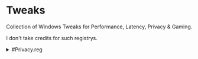 # Tweaks
Collection of Windows Tweaks for Performance, Latency, Privacy & Gaming.


I don't take credits for such registrys. 

<details>
<summary>#Privacy.reg</summary>
<br>

Windows Registry Editor Version 5.00  

### ;Disable apps access - Appointments

[HKEY_CURRENT_USER\SOFTWARE\Microsoft\Windows\CurrentVersion\CapabilityAccessManager\ConsentStore\appointments]
"Value"="Deny"

[HKEY_CURRENT_USER\Software\Classes\Software\Microsoft\Windows\CurrentVersion\CapabilityAccessManager\ConsentStore\appointments]
"Value"="Deny"

[HKEY_LOCAL_MACHINE\SOFTWARE\Microsoft\Windows\CurrentVersion\CapabilityAccessManager\ConsentStore\appointments]
"Value"="Deny"
  
### ;Disable apps access - Call History

[HKEY_CURRENT_USER\Software\Classes\Software\Microsoft\Windows\CurrentVersion\CapabilityAccessManager\ConsentStore\phoneCallHistory]
"Value"="Deny"

[HKEY_CURRENT_USER\Software\Microsoft\Windows\CurrentVersion\CapabilityAccessManager\ConsentStore\phoneCallHistory]
"Value"="Deny"

[HKEY_LOCAL_MACHINE\SOFTWARE\Microsoft\Windows\CurrentVersion\CapabilityAccessManager\ConsentStore\phoneCallHistory]
"Value"="Deny"
  
### ;Disable apps access - Camera

[HKEY_CURRENT_USER\Software\Microsoft\Windows\CurrentVersion\CapabilityAccessManager\ConsentStore\webcam]
"Value"="Deny"

[HKEY_CURRENT_USER\Software\Classes\Software\Microsoft\Windows\CurrentVersion\CapabilityAccessManager\ConsentStore\webcam]
"Value"="Deny"

[HKEY_LOCAL_MACHINE\SOFTWARE\Microsoft\Windows\CurrentVersion\CapabilityAccessManager\ConsentStore\webcam]
"Value"="Deny"


### ;Disable apps access - Contacts 

[HKEY_CURRENT_USER\Software\Classes\Software\Microsoft\Windows\CurrentVersion\CapabilityAccessManager\ConsentStore\contacts]
"Value"="Deny"

[HKEY_CURRENT_USER\SOFTWARE\Microsoft\Windows\CurrentVersion\CapabilityAccessManager\ConsentStore\contacts]
"Value"="Deny"

[HKEY_LOCAL_MACHINE\SOFTWARE\Microsoft\Windows\CurrentVersion\CapabilityAccessManager\ConsentStore\contacts]
"Value"="Deny"

### ;Disable apps access - Diagnostic Information

[HKEY_CURRENT_USER\Software\Microsoft\Windows\CurrentVersion\CapabilityAccessManager\ConsentStore\appDiagnostics]
"Value"="Deny"

[HKEY_CURRENT_USER\Software\Classes\Software\Microsoft\Windows\CurrentVersion\CapabilityAccessManager\ConsentStore\appDiagnostics]
"Value"="Deny"

[HKEY_LOCAL_MACHINE\SOFTWARE\Microsoft\Windows\CurrentVersion\CapabilityAccessManager\ConsentStore\appDiagnostics]
"Value"="Deny"
    
### ;Disable apps access - Documents Library

[HKEY_CURRENT_USER\Software\Microsoft\Windows\CurrentVersion\CapabilityAccessManager\ConsentStore\documentsLibrary]
"Value"="Deny"

[HKEY_CURRENT_USER\Software\Classes\Software\Microsoft\Windows\CurrentVersion\CapabilityAccessManager\ConsentStore\documentsLibrary]
"Value"="Deny"

[HKEY_LOCAL_MACHINE\SOFTWARE\Microsoft\Windows\CurrentVersion\CapabilityAccessManager\ConsentStore\documentsLibrary]
"Value"="Deny"
  
### ;Disable apps access - Email

[HKEY_CURRENT_USER\SOFTWARE\Microsoft\Windows\CurrentVersion\CapabilityAccessManager\ConsentStore\email]
"Value"="Deny"

[HKEY_CURRENT_USER\Software\Classes\Software\Microsoft\Windows\CurrentVersion\CapabilityAccessManager\ConsentStore\email]
"Value"="Deny"

[HKEY_LOCAL_MACHINE\SOFTWARE\Microsoft\Windows\CurrentVersion\CapabilityAccessManager\ConsentStore\email]
"Value"="Deny"

### ;Disable apps access - File System

[HKEY_CURRENT_USER\Software\Microsoft\Windows\CurrentVersion\CapabilityAccessManager\ConsentStore\broadFileSystemAccess]
"Value"="Deny"

[HKEY_CURRENT_USER\Software\Classes\Software\Microsoft\Windows\CurrentVersion\CapabilityAccessManager\ConsentStore\broadFileSystemAccess]
"Value"="Deny"

[HKEY_LOCAL_MACHINE\SOFTWARE\Microsoft\Windows\CurrentVersion\CapabilityAccessManager\ConsentStore\broadFileSystemAccess]
"Value"="Deny"


### ;Disable apps access - Messages (Text or MMS)

[HKEY_CURRENT_USER\Software\Classes\Software\Microsoft\Windows\CurrentVersion\CapabilityAccessManager\ConsentStore\chat]
"Value"="Deny"

[HKEY_CURRENT_USER\Software\Microsoft\Windows\CurrentVersion\CapabilityAccessManager\ConsentStore\chat]
"Value"="Deny"

[HKEY_LOCAL_MACHINE\SOFTWARE\Microsoft\Windows\CurrentVersion\CapabilityAccessManager\ConsentStore\chat]
"Value"="Deny"
    
### ;Disable apps access - Notifications

[HKEY_CURRENT_USER\Software\Classes\Software\Microsoft\Windows\CurrentVersion\CapabilityAccessManager\ConsentStore\userNotificationListener]
"Value"="Deny"

[HKEY_CURRENT_USER\SOFTWARE\Microsoft\Windows\CurrentVersion\CapabilityAccessManager\ConsentStore\userNotificationListener]
"Value"="Deny"

[HKEY_LOCAL_MACHINE\SOFTWARE\Microsoft\Windows\CurrentVersion\CapabilityAccessManager\ConsentStore\userNotificationListener]
"Value"="Deny"

  
### ;Disable apps access - Phone Calls

[HKEY_CURRENT_USER\SOFTWARE\Microsoft\Windows\CurrentVersion\CapabilityAccessManager\ConsentStore\phoneCall]
"Value"="Deny"

[HKEY_CURRENT_USER\Software\Classes\Software\Microsoft\Windows\CurrentVersion\CapabilityAccessManager\ConsentStore\phoneCall]
"Value"="Deny"

[HKEY_LOCAL_MACHINE\SOFTWARE\Microsoft\Windows\CurrentVersion\CapabilityAccessManager\ConsentStore\phoneCall]
"Value"="Deny"

### ;Disable apps access - Pictures Library

[HKEY_CURRENT_USER\SOFTWARE\Microsoft\Windows\CurrentVersion\CapabilityAccessManager\ConsentStore\picturesLibrary]
"Value"="Deny"

[HKEY_CURRENT_USER\Software\Classes\Software\Microsoft\Windows\CurrentVersion\CapabilityAccessManager\ConsentStore\picturesLibrary]
"Value"="Deny"

[HKEY_LOCAL_MACHINE\SOFTWARE\Microsoft\Windows\CurrentVersion\CapabilityAccessManager\ConsentStore\picturesLibrary]
"Value"="Deny"

### ;Disable apps access - Radios

[HKEY_CURRENT_USER\Software\Microsoft\Windows\CurrentVersion\CapabilityAccessManager\ConsentStore\radios]
"Value"="Deny"

[HKEY_CURRENT_USER\Software\Classes\Software\Microsoft\Windows\CurrentVersion\CapabilityAccessManager\ConsentStore\radios]
"Value"="Deny"

[HKEY_LOCAL_MACHINE\SOFTWARE\Microsoft\Windows\CurrentVersion\CapabilityAccessManager\ConsentStore\radios]
"Value"="Deny"
    
### ;Disable apps access - Shary and sync info with non-explicity paired wireless devices


[HKEY_CURRENT_USER\Software\Microsoft\Windows\CurrentVersion\DeviceAccess\Global\LooselyCoupled]
"Value"="Deny"

[HKEY_CURRENT_USER\Software\Classes\Software\Microsoft\Windows\CurrentVersion\DeviceAccess\Global\LooselyCoupled]
"Value"="Deny"
  
### ;Disable apps access - Tasks

[HKEY_CURRENT_USER\Software\Microsoft\Windows\CurrentVersion\CapabilityAccessManager\ConsentStore\userDataTasks]
"Value"="Deny"

[HKEY_CURRENT_USER\Software\Classes\Software\Microsoft\Windows\CurrentVersion\CapabilityAccessManager\ConsentStore\userDataTasks]
"Value"="Deny"

[HKEY_LOCAL_MACHINE\SOFTWARE\Microsoft\Windows\CurrentVersion\CapabilityAccessManager\ConsentStore\userDataTasks]
"Value"="Deny"

### ;Disable apps access - User account info

[HKEY_CURRENT_USER\Software\Microsoft\Windows\CurrentVersion\CapabilityAccessManager\ConsentStore\userAccountInformation]
"Value"="Deny"

[HKEY_CURRENT_USER\Software\Classes\Software\Microsoft\Windows\CurrentVersion\CapabilityAccessManager\ConsentStore\userAccountInformation]
"Value"="Deny"

[HKEY_LOCAL_MACHINE\SOFTWARE\Microsoft\Windows\CurrentVersion\CapabilityAccessManager\ConsentStore\userAccountInformation]
"Value"="Deny"

### ;Disable apps access - Videos Library

[HKEY_CURRENT_USER\SOFTWARE\Microsoft\Windows\CurrentVersion\CapabilityAccessManager\ConsentStore\videosLibrary]
"Value"="Deny"

[HKEY_CURRENT_USER\Software\Classes\Software\Microsoft\Windows\CurrentVersion\CapabilityAccessManager\ConsentStore\videosLibrary]
"Value"="Deny"

[HKEY_LOCAL_MACHINE\SOFTWARE\Microsoft\Windows\CurrentVersion\CapabilityAccessManager\ConsentStore\videosLibrary]
"Value"="Deny"
    
### ;Disable experience improvement program (NVIDIA driver)

[HKEY_CURRENT_USER\SOFTWARE\NVIDIA Corporation\NVControlPanel2\Client]
"OptInOrOutPreference"=dword:00000000

[HKEY_CURRENT_USER\Software\Classes\Software\NVIDIA Corporation\NVControlPanel2\Client]
"OptInOrOutPreference"=dword:00000000
  
### ;Disable Experimentation

[HKEY_LOCAL_MACHINE\SOFTWARE\Microsoft\PolicyManager\current\device\System]
"AllowExperimentation"=dword:00000000

### ;Disable Location services

[HKEY_LOCAL_MACHINE\SOFTWARE\Microsoft\PolicyManager\current\device\System]
"AllowLocation"=dword:00000000

[HKEY_LOCAL_MACHINE\SOFTWARE\Policies\Microsoft\Windows\LocationAndSensors]
"DisableWindowsLocationProvider"=dword:00000001
"DisableLocationScripting"=dword:00000001
"DisableLocation"=dword:00000001

[HKEY_LOCAL_MACHINE\SOFTWARE\Policies\Microsoft\Windows\Windows Search]
"AllowSearchToUseLocation"=dword:00000000

### ;Disable Telemetry

[HKEY_LOCAL_MACHINE\SOFTWARE\Microsoft\Windows\CurrentVersion\Policies\DataCollection]
"AllowTelemetry"=dword:00000000

[HKEY_LOCAL_MACHINE\SYSTEM\ControlSet001\Control\CrashControl\StorageTelemetry]
"DeviceDumpEnabled"=dword:00000000

[HKEY_LOCAL_MACHINE\SYSTEM\ControlSet001\Services\DiagTrack]
"Start"=dword:00000004

[HKEY_LOCAL_MACHINE\SOFTWARE\Policies\Microsoft\Windows\DataCollection]
"AllowTelemetry"=dword:00000000

[HKEY_LOCAL_MACHINE\SYSTEM\ControlSet001\Control\WMI\Autologger\AutoLogger-Diagtrack-Listener]
"Start"=dword:00000000

[HKEY_LOCAL_MACHINE\SOFTWARE\Policies\Microsoft\Windows\AppCompat]
"AITEnable"=dword:00000000

[HKEY_CURRENT_USER\Policies\Microsoft\Windows\CloudContent]
"DisableTailoredExperiencesWithDiagnosticData"=dword:00000001

[HKEY_CURRENT_USER\Software\Classes\Policies\Microsoft\Windows\CloudContent]
"DisableTailoredExperiencesWithDiagnosticData"=dword:00000001

[HKEY_LOCAL_MACHINE\SYSTEM\ControlSet001\Services\dmwappushservice]
"Start"=dword:00000004
    
### ;Disable Automatic Installation of sponsored apps (Consumer Experience)

[HKEY_LOCAL_MACHINE\SOFTWARE\Policies\Microsoft\Windows\CloudContent]
"DisableWindowsConsumerFeatures"=dword:00000001
  
### ;Disable automatically connect to hotspots temporarily to see if paid network services are avaiable.

[HKEY_LOCAL_MACHINE\SOFTWARE\Microsoft\WcmSvc\wifinetworkmanager\features]
"PaidWifi"=dword:00000000

### ;Disable automatically connect to suggested open hotspots

[HKEY_LOCAL_MACHINE\SOFTWARE\Microsoft\WcmSvc\wifinetworkmanager\features]
"WiFiSenseOpen"=dword:00000000

### ;Disable automatic installation of suggested apps (Promotional tiles such as Minecraft, Candy Crush, Flipboard etc.)\

[HKEY_CURRENT_USER\Software\Microsoft\Windows\CurrentVersion\ContentDeliveryManager]
"SilentInstalledAppsEnabled"=dword:00000000

[HKEY_CURRENT_USER\Software\Classes\Software\Microsoft\Windows\CurrentVersion\ContentDeliveryManager]
"SilentInstalledAppsEnabled"=dword:00000000
    
### ;Disable Clipboard History

[HKEY_LOCAL_MACHINE\SOFTWARE\Policies\Microsoft\Windows\System]
"AllowClipboardHistory"=dword:00000000
  
### ;Disable Cloud optimized content (Programmable Taskbar)

[HKEY_LOCAL_MACHINE\SOFTWARE\Policies\Microsoft\Windows\CloudContent]
"DisableCloudOptimizedContent"=dword:00000001

### ;Disable Collect application inventory

[HKEY_LOCAL_MACHINE\SOFTWARE\Policies\Microsoft\Windows\AppCompat]
"DisableInventory"=dword:00000001

### ;Disable Collect contacts to let Windows and Cortana better understand you

[HKEY_CURRENT_USER\Software\Microsoft\InputPersonalization\TrainedDataStore]
"HarvestContacts"=dword:00000000

[HKEY_CURRENT_USER\Software\Classes\Software\Microsoft\InputPersonalization\TrainedDataStore]
"HarvestContacts"=dword:00000000
    
### ;Disable Collect typed text to let windows and cortana better understand you

[HKEY_CURRENT_USER\Software\Policies\Microsoft\InputPersonalization]
"RestrictImplicitTextCollection"=dword:00000001

[HKEY_CURRENT_USER\Software\Classes\Software\Policies\Microsoft\InputPersonalization]
"RestrictImplicitTextCollection"=dword:00000001
  
### ;Disable Collect written text (ink) to let Windows and Cortana better understand you

[HKEY_CURRENT_USER\SOFTWARE\Policies\Microsoft\InputPersonalization]
"RestrictImplicitInkCollection"=dword:00000001

[HKEY_CURRENT_USER\Software\Classes\Software\Policies\Microsoft\InputPersonalization]
"RestrictImplicitInkCollection"=dword:00000001

### ;Disable Cortana

[HKEY_LOCAL_MACHINE\SOFTWARE\Policies\Microsoft\Windows\Windows Search]
"AllowCortana"=dword:00000000

[HKEY_CURRENT_USER\SOFTWARE\Microsoft\Windows\CurrentVersion\Explorer\Advanced]
"ShowCortanaButton"=dword:00000000

[HKEY_CURRENT_USER\Software\Classes\Software\Microsoft\Windows\CurrentVersion\Explorer\Advanced]
"ShowCortanaButton"=dword:00000000

### ;Disable Cortana - Activity recommendations when switching devices

[HKEY_CURRENT_USER\SOFTWARE\Microsoft\Windows\CurrentVersion\Search]
"HistoryViewEnabled"=dword:00000000

[HKEY_CURRENT_USER\Software\Classes\Software\Microsoft\Windows\CurrentVersion\Search]
"HistoryViewEnabled"=dword:00000000
    
### ;Disable Cortana - Use my signed-in devices history

[HKEY_CURRENT_USER\Software\Microsoft\Windows\CurrentVersion\Search]
"DeviceHistoryEnabled"=dword:00000000

[HKEY_CURRENT_USER\Software\Classes\Software\Microsoft\Windows\CurrentVersion\Search]
"DeviceHistoryEnabled"=dword:00000000
  
### ;Disable Feedback Frequency

[HKEY_CURRENT_USER\Software\Microsoft\Siuf\Rules]
"NumberOfSIUFInPeriod"=dword:00000000

[HKEY_CURRENT_USER\Software\Classes\Software\Microsoft\Siuf\Rules]
"NumberOfSIUFInPeriod"=dword:00000000

### ;Disable Let apps on user's other devices open apps and continue experiences on this device

[HKEY_CURRENT_USER\Software\Microsoft\Siuf\Rules]
"NumberOfSIUFInPeriod"=dword:00000000

[HKEY_CURRENT_USER\Software\Classes\Software\Microsoft\Siuf\Rules]
"NumberOfSIUFInPeriod"=dword:00000000

[HKEY_LOCAL_MACHINE\SOFTWARE\Microsoft\Windows\CurrentVersion\SmartGlass]
"UserAuthPolicy"=dword:00000000

### ;Disable Let apps on user's other devices use Bluetooth to open apps and continue experiences on this device

[HKEY_LOCAL_MACHINE\SOFTWARE\Microsoft\Windows\CurrentVersion\SmartGlass]
"UserAuthPolicy"=dword:00000000
"BluetoothPolicy"=dword:00000000
    
### ;Disable app running in the background

[HKEY_CURRENT_USER\Software\Microsoft\Windows\CurrentVersion\BackgroundAccessApplications]
"GlobalUserDisabled"=dword:00000001

[HKEY_CURRENT_USER\Software\Classes\Software\Microsoft\Windows\CurrentVersion\BackgroundAccessApplications]
"GlobalUserDisabled"=dword:00000001

[HKEY_CURRENT_USER\Software\Microsoft\Windows\CurrentVersion\Search]
"BackgroundAppGlobalToggle"=dword:00000000

[HKEY_CURRENT_USER\Software\Classes\Software\Microsoft\Windows\CurrentVersion\Search]
"BackgroundAppGlobalToggle"=dword:00000000
  
### ;Disable apps use user advertising ID for experiences across apps
[HKEY_CURRENT_USER\SOFTWARE\Microsoft\Windows\CurrentVersion\AdvertisingInfo]
"Enabled"=dword:00000000

[HKEY_CURRENT_USER\Software\Classes\Software\Microsoft\Windows\CurrentVersion\AdvertisingInfo]
"Enabled"=dword:00000000

### ;Disable Microsoft provide more tailored experiences with relevant tips and recommendations by using your diagnostic data
[HKEY_CURRENT_USER\SOFTWARE\Microsoft\Windows\CurrentVersion\Privacy]
"TailoredExperiencesWithDiagnosticDataEnabled"=dword:00000000

[HKEY_CURRENT_USER\Software\Classes\Software\Microsoft\Windows\CurrentVersion\Privacy]
"TailoredExperiencesWithDiagnosticDataEnabled"=dword:00000000

[HKEY_LOCAL_MACHINE\SOFTWARE\Policies\Microsoft\Windows\CloudContent]
"DisableTailoredExperiencesWithDiagnosticData"=dword:00000001


### ;Disable Skype (if installed) help you connect with friends in your address book and verify your mobile number

[HKEY_LOCAL_MACHINE\SOFTWARE\Microsoft\Windows\CurrentVersion\OOBE\AppSettings]
"Skype-UserConsentAccepted"=dword:00000000
    
### ;Disable websites provide locally relevant content by accesing user language list

[HKEY_CURRENT_USER\Control Panel\International\User Profile]
"HttpAcceptLanguageOptOut"=dword:00000001

[HKEY_CURRENT_USER\Software\Classes\Control Panel\International\User Profile]
"HttpAcceptLanguageOptOut"=dword:00000001


### ;Disable Windows collect my activities from this PC ("Timeline")

[HKEY_LOCAL_MACHINE\SOFTWARE\Policies\Microsoft\Windows\System]
"EnableActivityFeed"=dword:00000000
"PublishUserActivities"=dword:00000000
"UploadUserActivities"=dword:00000000

### ;Disable Windows to track app launches to improve Start and search results

[HKEY_CURRENT_USER\SOFTWARE\Microsoft\Windows\CurrentVersion\Explorer\Advanced]
"Start_TrackProgs"=dword:00000000

[HKEY_CURRENT_USER\Software\Classes\Software\Microsoft\Windows\CurrentVersion\Explorer\Advanced]
"Start_TrackProgs"=dword:00000000

### ;Disable Windows track opened documents to populate Jump Lists

[HKEY_CURRENT_USER\Software\Microsoft\Windows\CurrentVersion\Explorer\Advanced]
"Start_TrackDocs"=dword:00000000

[HKEY_CURRENT_USER\Software\Classes\Software\Microsoft\Windows\CurrentVersion\Explorer\Advanced]
"Start_TrackDocs"=dword:00000000

### ;Disable Ocassionally show suggestions in StartMenu

[HKEY_CURRENT_USER\SOFTWARE\Microsoft\Windows\CurrentVersion\ContentDeliveryManager]
"SystemPaneSuggestionsEnabled"=dword:00000000
"SubscribedContent-338388Enabled"=dword:00000000

[HKEY_CURRENT_USER\Software\Classes\Software\Microsoft\Windows\CurrentVersion\ContentDeliveryManager]
"SystemPaneSuggestionsEnabled"=dword:00000000
"SubscribedContent-338388Enabled"=dword:00000000

### ;Disable Online speech recognition services

[HKEY_LOCAL_MACHINE\SOFTWARE\Policies\Microsoft\InputPersonalization]
"AllowInputPersonalization"=dword:00000000

### ;Disable Personalize your speech, typing and inking input by sending your input data to Microsoft

[HKEY_CURRENT_USER\SOFTWARE\Microsoft\Personalization\Settings]
"AcceptedPrivacyPolicy"=dword:00000000

[HKEY_CURRENT_USER\Software\Classes\Software\Microsoft\Personalization\Settings]
"AcceptedPrivacyPolicy"=dword:00000000

[HKEY_LOCAL_MACHINE\SOFTWARE\Microsoft\Windows\CurrentVersion\Policies\TextInput]
"AllowLinguisticDataCollection"=dword:00000000

### ;Disable Pre-Installed apps

[HKEY_CURRENT_USER\SOFTWARE\Microsoft\Windows\CurrentVersion\ContentDeliveryManager]
"PreInstalledAppsEnabled"=dword:00000000
"PreInstalledAppsEverEnabled"=dword:00000000
"RemediationRequired"=dword:00000000
"SubscribedContent-314559Enabled"=dword:00000000
"SubscribedContent-280815Enabled"=dword:00000000
"SubscribedContent-314563Enabled"=dword:00000000

[HKEY_CURRENT_USER\Software\Classes\Software\Microsoft\Windows\CurrentVersion\ContentDeliveryManager]
"PreInstalledAppsEnabled"=dword:00000000
"PreInstalledAppsEverEnabled"=dword:00000000
"RemediationRequired"=dword:00000000
"SubscribedContent-314559Enabled"=dword:00000000
"SubscribedContent-280815Enabled"=dword:00000000
"SubscribedContent-314563Enabled"=dword:00000000

### ;Disable Pre-Installed OEM apps
[HKEY_CURRENT_USER\Software\Microsoft\Windows\CurrentVersion\ContentDeliveryManager]
"OemPreInstalledAppsEnabled"=dword:00000000

[HKEY_CURRENT_USER\Software\Classes\Software\Microsoft\Windows\CurrentVersion\ContentDeliveryManager]
"OemPreInstalledAppsEnabled"=dword:00000000

### ;Disable Program Compatibility Assistant

[HKEY_CURRENT_USER\Software\Policies\Microsoft\Windows\AppCompat]
"DisablePCA"=dword:00000001

[HKEY_CURRENT_USER\Software\Classes\Software\Policies\Microsoft\Windows\AppCompat]
"DisablePCA"=dword:00000001


### ;Disable cloud search (Sources like OneDriver and SharePoint)

[HKEY_LOCAL_MACHINE\SOFTWARE\Policies\Microsoft\Windows\Windows Search]
"AllowCloudSearch"=dword:00000000

### ;Disable Bing web results on StartMenu

[HKEY_CURRENT_USER\SOFTWARE\Microsoft\Windows\CurrentVersion\Search]
"BingSearchEnabled"=dword:00000000

[HKEY_CURRENT_USER\Software\Classes\Software\Microsoft\Windows\CurrentVersion\Search]
"BingSearchEnabled"=dword:00000000

### ;Disable Shared Experiences
[HKEY_LOCAL_MACHINE\SOFTWARE\Policies\Microsoft\Windows\System]
"EnableCdp"=dword:00000000

[HKEY_CURRENT_USER\SOFTWARE\Microsoft\Windows\CurrentVersion\CDP]
"CdpSessionUserAuthzPolicy"=dword:00000000
"NearShareChannelUserAuthzPolicy"=dword:00000000

[HKEY_CURRENT_USER\Software\Classes\Software\Microsoft\Windows\CurrentVersion\CDP]
"CdpSessionUserAuthzPolicy"=dword:00000000
"NearShareChannelUserAuthzPolicy"=dword:00000000

### ;Disable suggested content in the settings app

[HKEY_CURRENT_USER\SOFTWARE\Microsoft\Windows\CurrentVersion\ContentDeliveryManager]
"SubscribedContent-338393Enabled"=dword:00000000
"SubscribedContent-353694Enabled"=dword:00000000
"SubscribedContent-353696Enabled"=dword:00000000

[HKEY_CURRENT_USER\Software\Classes\Software\Microsoft\Windows\CurrentVersion\ContentDeliveryManager]
"SubscribedContent-338393Enabled"=dword:00000000
"SubscribedContent-353694Enabled"=dword:00000000
"SubscribedContent-353696Enabled"=dword:00000000

### ;Disable Windows welcome experience after updates
[HKEY_CURRENT_USER\SOFTWARE\Microsoft\Windows\CurrentVersion\ContentDeliveryManager]
"SubscribedContent-310093Enabled"=dword:00000000

[HKEY_CURRENT_USER\Software\Classes\Software\Microsoft\Windows\CurrentVersion\ContentDeliveryManager]
"SubscribedContent-310093Enabled"=dword:00000000


### ;Disable suggest ways I can finish setting up my device online

[HKEY_CURRENT_USER\SOFTWARE\Microsoft\Windows\CurrentVersion\UserProfileEngagement]
"ScoobeSystemSettingEnabled"=dword:00000000

[HKEY_CURRENT_USER\Software\Classes\Software\Microsoft\Windows\CurrentVersion\UserProfileEngagement]
"ScoobeSystemSettingEnabled"=dword:00000000

[HKEY_CURRENT_USER\SOFTWARE\Microsoft\Windows\CurrentVersion\ContentDeliveryManager\Context\CloudExperienceHostIntent\Wireless]
"ScoobeCheckCompleted"=dword:00000001

[HKEY_CURRENT_USER\Software\Classes\Software\Microsoft\Windows\CurrentVersion\ContentDeliveryManager\Context\CloudExperienceHostIntent\Wireless]
"ScoobeCheckCompleted"=dword:00000001

### ;Disable SmartScreen Filter to check web content (URLs) that Windows Store apps use

### ;Disable Typing insights

[HKEY_CURRENT_USER\Software\Microsoft\Input\Settings]
"InsightsEnabled"=dword:00000000

[HKEY_CURRENT_USER\Software\Classes\Software\Microsoft\Input\Settings]
"InsightsEnabled"=dword:00000000

### ;Disable Hotstop 2.0 Online Sign-Up to get connected

[HKEY_LOCAL_MACHINE\SOFTWARE\Microsoft\WlanSvc\AnqpCache]
"OsuRegistrationStatus"=dword:00000000

### ;Disable page prediction to improve reading, speed up browsing. Your browsing data will be sent to Microsoft.

[HKEY_LOCAL_MACHINE\SOFTWARE\Microsoft\Internet Explorer\FlipAhead]
"FPEnabled"=dword:00000000

### ; Disable Windows Spotlight (Tips and suggestions)

[HKEY_CURRENT_USER\SOFTWARE\Policies\Microsoft\Windows\CloudContent]
"DisableWindowsSpotlightFeatures"=dword:00000001
"ConfigureWindowsSpotlight"=dword:00000002
"IncludeEnterpriseSpotlight"=dword:00000000
"DisableWindowsSpotlightWindowsWelcomeExperience"=dword:00000001
"DisableWindowsSpotlightOnActionCenter"=dword:00000001
"DisableWindowsSpotlightOnSettings"=dword:00000001

[HKEY_CURRENT_USER\Software\Classes\Software\Policies\Microsoft\Windows\CloudContent]
"DisableWindowsSpotlightFeatures"=dword:00000001
"ConfigureWindowsSpotlight"=dword:00000002
"IncludeEnterpriseSpotlight"=dword:00000000
"DisableWindowsSpotlightWindowsWelcomeExperience"=dword:00000001
"DisableWindowsSpotlightOnActionCenter"=dword:00000001
"DisableWindowsSpotlightOnSettings"=dword:00000001

[HKEY_LOCAL_MACHINE\SOFTWARE\Policies\Microsoft\Windows\CloudContent]
"DisableThirdPartySuggestions"=dword:00000001
"DisableSoftLanding"=dword:00000001

[HKEY_CURRENT_USER\SOFTWARE\Microsoft\Windows\CurrentVersion\ContentDeliveryManager]
"SoftLandingEnabled"=dword:00000000
"RotatingLockScreenEnabled"=dword:00000000
"RotatingLockScreenOverlayEnabled"=dword:00000000
"SubscribedContent-202914Enabled"=dword:00000000
"SubscribedContent-338387Enabled"=dword:00000000
"SubscribedContent-338389Enabled"=dword:00000000
"SubscribedContent-353698Enabled"=dword:00000000

[HKEY_CURRENT_USER\Software\Classes\Software\Microsoft\Windows\CurrentVersion\ContentDeliveryManager]
"SoftLandingEnabled"=dword:00000000
"RotatingLockScreenEnabled"=dword:00000000
"RotatingLockScreenOverlayEnabled"=dword:00000000
"SubscribedContent-202914Enabled"=dword:00000000
"SubscribedContent-338387Enabled"=dword:00000000
"SubscribedContent-338389Enabled"=dword:00000000
"SubscribedContent-353698Enabled"=dword:00000000
 
